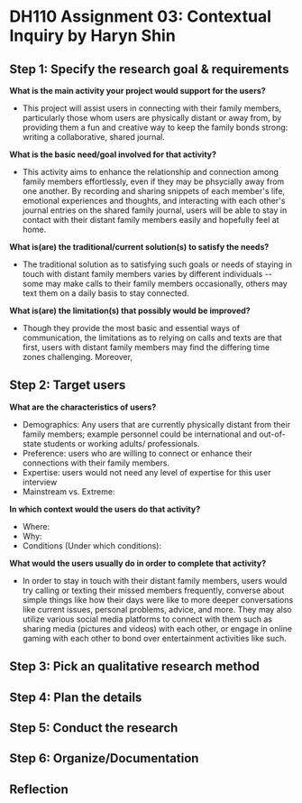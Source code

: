 # DH110 Assignment 03: Contextual Inquiry by Haryn Shin
## Step 1: Specify the research goal & requirements
**What is the main activity your project would support for the users?**
- This project will assist users in connecting with their family members, particularly those whom users are physically distant or away from, by providing them a fun and creative way to keep the family bonds strong: writing a collaborative, shared journal. 

**What is the basic need/goal involved for that activity?**
- This activity aims to enhance the relationship and connection among family members effortlessly, even if they may be phsycially away from one another. By recording and sharing snippets of each member's life, emotional experiences and thoughts, and interacting with each other's journal entries on the shared family journal, users will be able to stay in contact with their distant family members easily and hopefully feel at home. 

**What is(are) the traditional/current solution(s) to satisfy the needs?**
- The traditional solution as to satisfying such goals or needs of staying in touch with distant family members varies by different individuals -- some may make calls to their family members occasionally, others may text them on a daily basis to stay connected. 

**What is(are) the limitation(s) that possibly would be improved?**
- Though they provide the most basic and essential ways of communication, the limitations as to relying on calls and texts are that first, users with distant family members may find the differing time zones challenging. Moreover, 

## Step 2: Target users
**What are the characteristics of users?** 
- Demographics: Any users that are currently physically distant from their family members; example personnel could be international and out-of-state students or working adults/ professionals. 
- Preference: users who are willing to connect or enhance their connections with their family members. 
- Expertise: users would not need any level of expertise for this user interview
- Mainstream vs. Extreme: 

**In which context would the users do that activity?**
- Where:
- Why:
- Conditions (Under which conditions): 

**What would the users usually do in order to complete that activity?**
- In order to stay in touch with their distant family members, users would try calling or texting their missed members frequently, converse about simple things like how their days were like to more deeper conversations like current issues, personal problems, advice, and more. They may also utilize various social media platforms to connect with them such as sharing media (pictures and videos) with each other, or engage in online gaming with each other to bond over entertainment activities like such. 

## Step 3: Pick an qualitative research method

## Step 4: Plan the details

## Step 5: Conduct the research

## Step 6: Organize/Documentation

## Reflection


